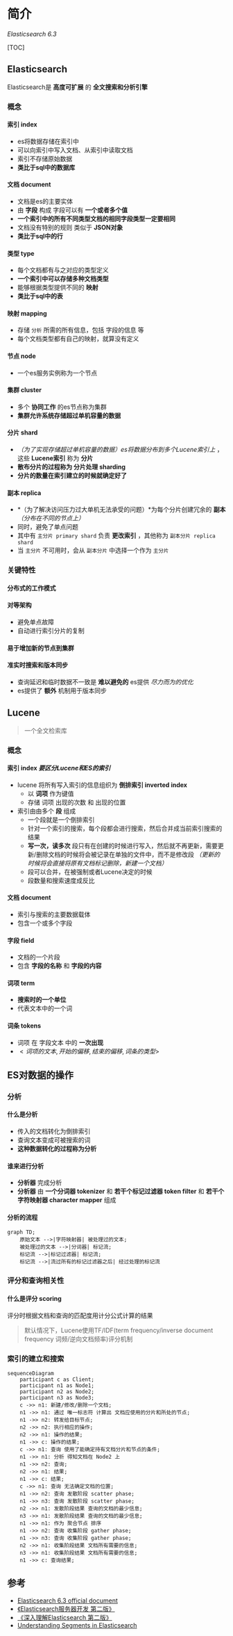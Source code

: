 # 简介

*Elasticsearch 6.3*

[TOC]

## Elasticsearch

Elasticsearch是 **高度可扩展** 的 **全文搜索和分析引擎**

### 概念

#### 索引 index

- es将数据存储在索引中
- 可以向索引中写入文档、从索引中读取文档
- 索引不存储原始数据
- **类比于sql中的数据库**

#### 文档 document

- 文档是es的主要实体
- 由 **字段** 构成 字段可以有 **一个或者多个值** 
- **一个索引中的所有不同类型文档的相同字段类型一定要相同**
- 文档没有特别的规则 类似于 **JSON对象**
- **类比于sql中的行**

#### 类型 type

- 每个文档都有与之对应的类型定义
- **一个索引中可以存储多种文档类型**
- 能够根据类型提供不同的 **映射**
- **类比于sql中的表**

#### 映射 mapping

- 存储 `分析` 所需的所有信息，包括 字段的信息 等
- 每个文档类型都有自己的映射，就算没有定义

#### 节点 node

- 一个es服务实例称为一个节点

#### 集群 cluster

- 多个 **协同工作** 的es节点称为集群
- **集群允许系统存储超过单机容量的数据**

#### 分片 shard

- *（为了实现存储超过单机容量的数据）es将数据分布到多个Lucene索引上* ，这些 **Lucene索引** 称为 **分片**
- **散布分片的过程称为 分片处理 sharding**
- **分片的数量在索引建立的时候就确定好了**

#### 副本 replica

- *（为了解决访问压力过大单机无法承受的问题）*为每个分片创建冗余的 **副本** *（分布在不同的节点上）*
- 同时，避免了单点问题
- 其中有 `主分片 primary shard` 负责 **更改索引**  ，其他称为 `副本分片 replica shard` 
- 当 `主分片` 不可用时，会从 `副本分片` 中选择一个作为 `主分片`

### 关键特性

#### 分布式的工作模式

#### 对等架构

- 避免单点故障
- 自动进行索引分片的复制

#### 易于增加新的节点到集群

#### 准实时搜索和版本同步

- 查询延迟和临时数据不一致是 **难以避免的** es提供 *尽力而为的优化*
- es提供了 **额外** 机制用于版本同步

## Lucene

> 一个全文检索库

### 概念

#### 索引 index *要区分Lucene和ES的索引*

- lucene 将所有写入索引的信息组织为 **倒排索引 inverted index**
  - 以 **词项** 作为键值
  - 存储 词项 出现的次数 和 出现的位置
- 索引由由多个 **段** 组成
  - 一个段就是一个倒排索引
  - 针对一个索引的搜索，每个段都会进行搜索，然后合并成当前索引搜索的结果
  - **写一次，读多次** 段只有在创建的时候进行写入，然后就不再更新，需要更新/删除文档的时候将会被记录在单独的文件中，而不是修改段 *（更新的时候将会直接将原有文档标记删除，新建一个文档）*
  - 段可以合并，在被强制或者Lucene决定的时候
  - 段数量和搜索速度成反比

#### 文档 document

- 索引与搜索的主要数据载体
- 包含一个或多个字段

#### 字段 field

- 文档的一个片段
- 包含 **字段的名称** 和 **字段的内容**

#### 词项 term

- **搜索时的一个单位**
- 代表文本中的一个词

#### 词条 tokens

- 词项 在 字段文本 中的 **一次出现**
- $<词项的文本, 开始的偏移, 结束的偏移, 词条的类型>$



## ES对数据的操作

### 分析

#### 什么是分析

- 传入的文档转化为倒排索引
- 查询文本变成可被搜索的词
- **这种数据转化的过程称为分析**

#### 谁来进行分析

- **分析器** 完成分析
- **分析器** 由 **一个分词器 tokenizer** 和 **若干个标记过滤器 token filter** 和 **若干个字符映射器 character mapper** 组成

#### 分析的流程

```mermaid
graph TD;
	原始文本 -->|字符映射器| 被处理过的文本;
	被处理过的文本 -->|分词器| 标记流;
	标记流 -->|标记过滤器| 标记流;
	标记流 -->|流过所有的标记过滤器之后| 经过处理的标记流
```

### 评分和查询相关性

#### 什么是评分 scoring

评分时根据文档和查询的匹配度用计分公式计算的结果

> 默认情况下，Lucene使用TF/IDF(term frequency/inverse document frequency 词频/逆向文档频率)评分机制

### 索引的建立和搜索

``` mermaid
sequenceDiagram
	participant c as Client;
	participant n1 as Node1;
	participant n2 as Node2;
	participant n3 as Node3;
	c ->> n1: 新建/修改/删除一个文档;
	n1 ->> n1: 通过 唯一标志符 计算出 文档应使用的分片和所处的节点;
	n1 ->> n2: 转发给目标节点;
	n2 ->> n2: 执行相应的操作;
	n2 ->> n1: 操作的结果;
	n1 ->> c: 操作的结果;
	c ->> n1: 查询 使用了能确定持有文档分片和节点的条件;
	n1 ->> n1: 分析 得知文档在 Node2 上
	n1 ->> n2: 查询;
	n2 ->> n1: 结果;
	n1 ->> c: 结果;
	c ->> n1: 查询 无法确定文档的位置;
	n1 ->> n2: 查询 发散阶段 scatter phase;
	n1 ->> n3: 查询 发散阶段 scatter phase;
	n2 ->> n1: 发散阶段结果 查询的文档的最少信息;
	n3 ->> n1: 发散阶段结果 查询的文档的最少信息;
	n1 ->> n1: 作为 聚合节点 排序
	n1 ->> n2: 查询 收集阶段 gather phase;
	n1 ->> n3: 查询 收集阶段 gather phase;
	n2 ->> n1: 收集阶段结果 文档所有需要的信息;
	n3 ->> n1: 收集阶段结果 文档所有需要的信息;
	n1 ->> c: 查询结果;
```



## 参考

- [Elasticsearch 6.3 official document](https://www.elastic.co/guide/en/elasticsearch/reference/6.4/index.html)
- [《Elasticsearch服务器开发 第二版》](http://e.jd.com/30334773.html)
- [《深入理解Elasticsearch 第二版》](http://item.jd.com/12203786.html)
- [Understanding Segments in Elasticsearch](https://stackoverflow.com/questions/15426441/understanding-segments-in-elasticsearch)
